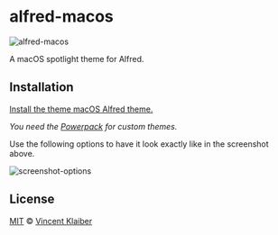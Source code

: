 # alfred-macos

![alfred-macos](https://cloud.githubusercontent.com/assets/499192/18104039/8c03f1f6-6ef9-11e6-8844-f9a5b4c7fe57.png)

A macOS spotlight theme for Alfred.

## Installation

[Install the theme macOS Alfred theme.](https://www.alfredapp.com/extras/theme/XZi5H5ZrF3/)

*You need the [Powerpack](https://www.alfredapp.com/powerpack/) for custom themes.*

Use the following options to have it look exactly like in the screenshot above.

![screenshot-options](https://cloud.githubusercontent.com/assets/499192/18104173/1a11c914-6efa-11e6-8305-4b323c0e5067.png)

## License

[MIT](LICENSE) © [Vincent Klaiber](https://vinkla.com)
